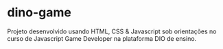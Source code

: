 # dino-game
Projeto desenvolvido usando HTML, CSS &amp; Javascript sob orientações no curso de Javascript Game Developer na plataforma DIO de ensino.

